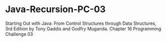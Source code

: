 # Java-Recursion-PC-03
Starting Out with Java: From Control Structures through Data Structures, 3rd Edition by Tony Gaddis and Godfry Muganda.  Chapter 16 Programming Challenge 03
